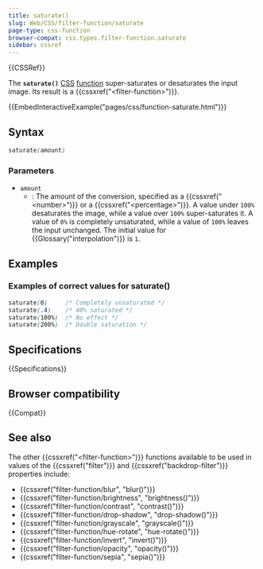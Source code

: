 ```yaml
---
title: saturate()
slug: Web/CSS/filter-function/saturate
page-type: css-function
browser-compat: css.types.filter-function.saturate
sidebar: cssref
---
```


{{CSSRef}}

The **`saturate()`** [CSS](/en-US/docs/Web/CSS) [function](/en-US/docs/Web/CSS/CSS_Functions) super-saturates or desaturates the input image. Its result is a {{cssxref("&lt;filter-function&gt;")}}.

{{EmbedInteractiveExample("pages/css/function-saturate.html")}}

## Syntax

```css
saturate(amount)
```

### Parameters

- `amount`
  - : The amount of the conversion, specified as a {{cssxref("&lt;number&gt;")}} or a {{cssxref("&lt;percentage&gt;")}}. A value under `100%` desaturates the image, while a value over `100%` super-saturates it. A value of `0%` is completely unsaturated, while a value of `100%` leaves the input unchanged. The initial value for {{Glossary("interpolation")}} is `1`.

## Examples

### Examples of correct values for saturate()

```css
saturate(0)     /* Completely unsaturated */
saturate(.4)    /* 40% saturated */
saturate(100%)  /* No effect */
saturate(200%)  /* Double saturation */
```

## Specifications

{{Specifications}}

## Browser compatibility

{{Compat}}

## See also

The other {{cssxref("&lt;filter-function&gt;")}} functions available to be used in values of the {{cssxref("filter")}} and {{cssxref("backdrop-filter")}} properties include:

- {{cssxref("filter-function/blur", "blur()")}}
- {{cssxref("filter-function/brightness", "brightness()")}}
- {{cssxref("filter-function/contrast", "contrast()")}}
- {{cssxref("filter-function/drop-shadow", "drop-shadow()")}}
- {{cssxref("filter-function/grayscale", "grayscale()")}}
- {{cssxref("filter-function/hue-rotate", "hue-rotate()")}}
- {{cssxref("filter-function/invert", "invert()")}}
- {{cssxref("filter-function/opacity", "opacity()")}}
- {{cssxref("filter-function/sepia", "sepia()")}}
